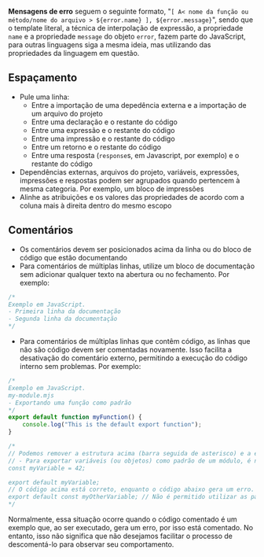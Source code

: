**Mensagens de erro** seguem o seguinte formato, "`[ A< nome da função ou método/nome do arquivo > ${error.name} ], ${error.message}`", sendo que o template literal, a técnica de interpolação de expressão, a propriedade `name` e a propriedade `message` do objeto `error`, fazem parte do JavaScript, para outras linguagens siga a mesma ideia, mas utilizando das propriedades da linguagem em questão.

## Espaçamento

- Pule uma linha:
    + Entre a importação de uma depedência externa e a importação de um arquivo do projeto
    + Entre uma declaração e o restante do código
    + Entre uma expressão e o restante do código
    + Entre uma impressão e o restante do código
    + Entre um retorno e o restante do código
    + Entre uma resposta (`response`s, em Javascript, por exemplo) e o restante do código
- Dependências externas, arquivos do projeto, variáveis, expressões, impressões e respostas podem ser agrupados quando pertencem à mesma categoria. Por exemplo, um bloco de impressões
- Alinhe as atribuições e os valores das propriedades de acordo com a coluna mais à direita dentro do mesmo escopo

## Comentários

- Os comentários devem ser posicionados acima da linha ou do bloco de código que estão documentando
- Para comentários de múltiplas linhas, utilize um bloco de documentação sem adicionar qualquer texto na abertura ou no fechamento. Por exemplo:

```JavaScript
/*
Exemplo em JavaScript.
- Primeira linha da documentação
- Segunda linha da documentação
*/
```

- Para comentários de múltiplas linhas que contêm código, as linhas que não são código devem ser comentadas novamente. Isso facilita a desativação do comentário externo, permitindo a execução do código interno sem problemas. Por exemplo:

```JavaScript
/*
Exemplo em JavaScript.
my-module.mjs
- Exportando uma função como padrão
*/
export default function myFunction() {
    console.log("This is the default export function");
}

/*
// Podemos remover a estrutura acima (barra seguida de asterisco) e a estrutura abaixo (asterisco seguido de barra) para obter, de forma prática, um código pronto para execução.
// - Para exportar variáveis (ou objetos) como padrão de um módulo, é necessário declará-las antes de exportá-las. Por exemplo:
const myVariable = 42;

export default myVariable;
// O código acima está correto, enquanto o código abaixo gera um erro.
export default const myOtherVariable; // Não é permitido utilizar as palavras-chave `var`, `let` ou `const` após `default`.
*/
```

Normalmente, essa situação ocorre quando o código comentado é um exemplo que, ao ser executado, gera um erro, por isso está comentado. No entanto, isso não significa que não desejamos facilitar o processo de descomentá-lo para observar seu comportamento.
